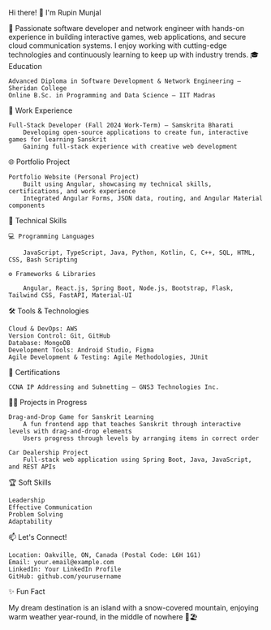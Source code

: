 Hi there! 👋 I'm Rupin Munjal

🚀 Passionate software developer and network engineer with hands-on experience in building interactive games, web applications, and secure cloud communication systems. I enjoy working with cutting-edge technologies and continuously learning to keep up with industry trends.
🎓 Education

    Advanced Diploma in Software Development & Network Engineering – Sheridan College
    Online B.Sc. in Programming and Data Science – IIT Madras

💼 Work Experience

    Full-Stack Developer (Fall 2024 Work-Term) – Samskrita Bharati
        Developing open-source applications to create fun, interactive games for learning Sanskrit
        Gaining full-stack experience with creative web development

🌐 Portfolio Project

    Portfolio Website (Personal Project)
        Built using Angular, showcasing my technical skills, certifications, and work experience
        Integrated Angular Forms, JSON data, routing, and Angular Material components

🔧 Technical Skills

    💻 Programming Languages

        JavaScript, TypeScript, Java, Python, Kotlin, C, C++, SQL, HTML, CSS, Bash Scripting
        
    ⚙️ Frameworks & Libraries

        Angular, React.js, Spring Boot, Node.js, Bootstrap, Flask, Tailwind CSS, FastAPI, Material-UI
        
🛠️ Tools & Technologies

    Cloud & DevOps: AWS
    Version Control: Git, GitHub
    Database: MongoDB
    Development Tools: Android Studio, Figma
    Agile Development & Testing: Agile Methodologies, JUnit

📜 Certifications

    CCNA IP Addressing and Subnetting – GNS3 Technologies Inc.

🧑‍💻 Projects in Progress

    Drag-and-Drop Game for Sanskrit Learning
        A fun frontend app that teaches Sanskrit through interactive levels with drag-and-drop elements
        Users progress through levels by arranging items in correct order

    Car Dealership Project
        Full-stack web application using Spring Boot, Java, JavaScript, and REST APIs

🏆 Soft Skills

    Leadership
    Effective Communication
    Problem Solving
    Adaptability

📫 Let's Connect!

    Location: Oakville, ON, Canada (Postal Code: L6H 1G1)
    Email: your.email@example.com
    LinkedIn: Your LinkedIn Profile
    GitHub: github.com/yourusername

✨ Fun Fact

My dream destination is an island with a snow-covered mountain, enjoying warm weather year-round, in the middle of nowhere 🌄🏖️
